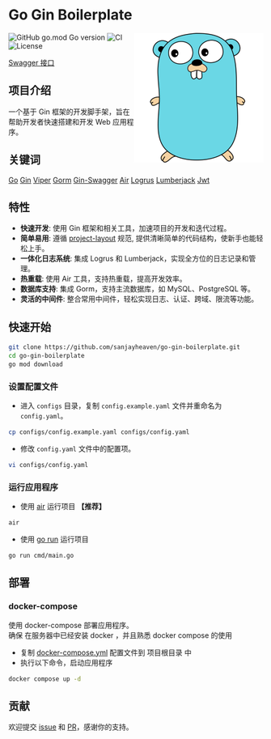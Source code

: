 # Go Gin Boilerplate

<div>

<img src="./assets/golang.png" align="right"/>

![GitHub go.mod Go version](https://img.shields.io/github/go-mod/go-version/sanjayheaven/go-gin-boilerplate)
![CI](https://github.com/sanjayheaven/go-gin-boilerplate/workflows/Go/badge.svg)
![License](https://img.shields.io/github/license/sanjayheaven/go-gin-boilerplate)

[Swagger 接口](https://go-gin-boilerplate.gganbu.services/swagger/index.html)

</div>

## 项目介绍

一个基于 Gin 框架的开发脚手架，旨在帮助开发者快速搭建和开发 Web 应用程序。

## 关键词

[Go](https://github.com/golang/go)
[Gin](https://github.com/gin-gonic/gin)
[Viper](https://github.com/spf13/viper)
[Gorm](https://github.com/go-gorm/gorm)
[Gin-Swagger](https://github.com/swaggo/gin-swagger)
[Air](https://github.com/cosmtrek/air)
[Logrus](https://github.com/sirupsen/logrus)
[Lumberjack](https://github.com/natefinch/lumberjack)
[Jwt](https://github.com/golang-jwt/jwt)

## 特性

- **快速开发**: 使用 Gin 框架和相关工具，加速项目的开发和迭代过程。
- **简单易用**: 遵循 [project-layout](https://github.com/golang-standards/project-layout/tree/master) 规范, 提供清晰简单的代码结构，使新手也能轻松上手。
- **一体化日志系统**: 集成 Logrus 和 Lumberjack，实现全方位的日志记录和管理。
- **热重载**: 使用 Air 工具，支持热重载，提高开发效率。
- **数据库支持**: 集成 Gorm，支持主流数据库，如 MySQL、PostgreSQL 等。
- **灵活的中间件**: 整合常用中间件，轻松实现日志、认证、跨域、限流等功能。

## 快速开始

```sh
git clone https://github.com/sanjayheaven/go-gin-boilerplate.git
cd go-gin-boilerplate
go mod download
```

### 设置配置文件

- 进入 `configs` 目录，复制 `config.example.yaml` 文件并重命名为 `config.yaml`。

```sh
cp configs/config.example.yaml configs/config.yaml
```

- 修改 `config.yaml` 文件中的配置项。

```sh
vi configs/config.yaml
```

### 运行应用程序

- 使用 [air](https://github.com/cosmtrek/air) 运行项目 **【推荐】**

```sh
air
```

- 使用 [go run](https://golang.org/cmd/go/#hdr-Compile_and_run_Go_program) 运行项目

```sh
go run cmd/main.go
```

## 部署

### docker-compose

使用 docker-compose 部署应用程序。  
确保 在服务器中已经安装 docker ，并且熟悉 docker compose 的使用

- 复制 [docker-compose.yml](./deployments/docker-compose.yml) 配置文件到 项目根目录 中
- 执行以下命令，启动应用程序

```sh
docker compose up -d
```

## 贡献

欢迎提交 [issue](https://github.com/sanjayheaven/go-gin-boilerplate/issues) 和 [PR](https://github.com/sanjayheaven/go-gin-boilerplate/pulls)，感谢你的支持。

